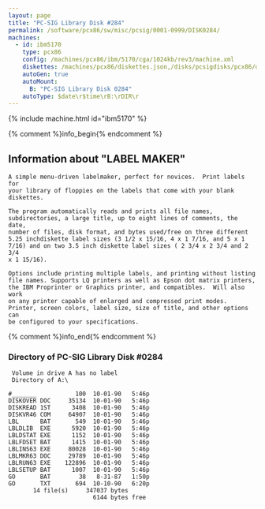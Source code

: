 ```yaml
---
layout: page
title: "PC-SIG Library Disk #284"
permalink: /software/pcx86/sw/misc/pcsig/0001-0999/DISK0284/
machines:
  - id: ibm5170
    type: pcx86
    config: /machines/pcx86/ibm/5170/cga/1024kb/rev3/machine.xml
    diskettes: /machines/pcx86/diskettes.json,/disks/pcsigdisks/pcx86/diskettes.json
    autoGen: true
    autoMount:
      B: "PC-SIG Library Disk 0284"
    autoType: $date\r$time\rB:\rDIR\r
---
```


{% include machine.html id="ibm5170" %}

{% comment %}info_begin{% endcomment %}

## Information about "LABEL MAKER"

    A simple menu-driven labelmaker, perfect for novices.  Print labels for
    your library of floppies on the labels that come with your blank
    diskettes.
    
    The program automatically reads and prints all file names,
    subdirectories, a large title, up to eight lines of comments, the date,
    number of files, disk format, and bytes used/free on three different
    5.25 inchdiskette label sizes (3 1/2 x 15/16, 4 x 1 7/16, and 5 x 1
    7/16) and on two 3.5 inch diskette label sizes ( 2 3/4 x 2 3/4 and 2 3/4
    x 1 15/16).
    
    Options include printing multiple labels, and printing without listing
    file names. Supports LQ printers as well as Epson dot matrix printers,
    the IBM Proprinter or Graphics printer, and compatibles.  Will also work
    on any printer capable of enlarged and compressed print modes.
    Printer, screen colors, label size, size of title, and other options can
    be configured to your specifications.
{% comment %}info_end{% endcomment %}


### Directory of PC-SIG Library Disk #0284

     Volume in drive A has no label
     Directory of A:\

    #_______           100  10-01-90   5:46p
    DISKOVER DOC     35134  10-01-90   5:46p
    DISKREAD 1ST      3408  10-01-90   5:46p
    DISKVR46 COM     64907  10-01-90   5:46p
    LBL      BAT       549  10-01-90   5:46p
    LBLDLIB  EXE      5920  10-01-90   5:46p
    LBLDSTAT EXE      1152  10-01-90   5:46p
    LBLFDSET BAT      1415  10-01-90   5:46p
    LBLINS63 EXE     80028  10-01-90   5:46p
    LBLMKR63 DOC     29789  10-01-90   5:46p
    LBLRUN63 EXE    122896  10-01-90   5:46p
    LBLSETUP BAT      1007  10-01-90   5:46p
    GO       BAT        38   8-31-87   1:50p
    GO       TXT       694  10-10-90   6:20p
           14 file(s)     347037 bytes
                            6144 bytes free
